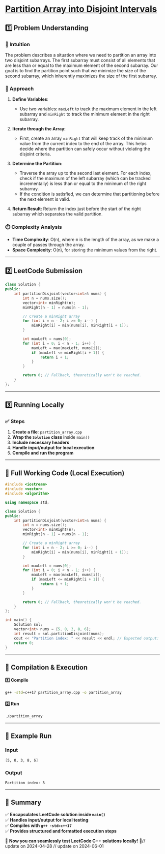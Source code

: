 # **[Partition Array into Disjoint Intervals](https://leetcode.com/problems/partition-array-into-disjoint-intervals/description/)**  

## **1️⃣ Problem Understanding**  
### **📌 Intuition**  
The problem describes a situation where we need to partition an array into two disjoint subarrays. The first subarray must consist of all elements that are less than or equal to the maximum element of the second subarray. Our goal is to find the partition point such that we minimize the size of the second subarray, which inherently maximizes the size of the first subarray. 

### **🚀 Approach**  
1. **Define Variables**: 
   - Use two variables: `maxLeft` to track the maximum element in the left subarray and `minRight` to track the minimum element in the right subarray.
   
2. **Iterate through the Array**:
   - First, create an array `minRight` that will keep track of the minimum value from the current index to the end of the array. This helps decide where the partition can safely occur without violating the disjoint criteria.
   
3. **Determine the Partition**:
   - Traverse the array up to the second last element. For each index, check if the maximum of the left subarray (which can be tracked incrementally) is less than or equal to the minimum of the right subarray.
   - If the condition is satisfied, we can determine that partitioning before the next element is valid.

4. **Return Result**: Return the index just before the start of the right subarray which separates the valid partition.

### **⏱️ Complexity Analysis**  
- **Time Complexity**: O(n), where n is the length of the array, as we make a couple of passes through the array.
- **Space Complexity**: O(n), for storing the minimum values from the right.

---  

## **2️⃣ LeetCode Submission**  
```cpp
class Solution {
public:
    int partitionDisjoint(vector<int>& nums) {
        int n = nums.size();
        vector<int> minRight(n);
        minRight[n - 1] = nums[n - 1];

        // Create a minRight array
        for (int i = n - 2; i >= 0; i--) {
            minRight[i] = min(nums[i], minRight[i + 1]);
        }

        int maxLeft = nums[0];
        for (int i = 0; i < n - 1; i++) {
            maxLeft = max(maxLeft, nums[i]);
            if (maxLeft <= minRight[i + 1]) {
                return i + 1;
            }
        }

        return 0; // Fallback, theoretically won't be reached.
    }
};
```  

---  

## **3️⃣ Running Locally**  
### **✅ Steps**  
1. **Create a file**: `partition_array.cpp`  
2. **Wrap the `Solution` class** inside `main()`  
3. **Include necessary headers**  
4. **Handle input/output for local execution**  
5. **Compile and run the program**  

---  

## **📝 Full Working Code (Local Execution)**  
```cpp
#include <iostream>
#include <vector>
#include <algorithm>

using namespace std;

class Solution {
public:
    int partitionDisjoint(vector<int>& nums) {
        int n = nums.size();
        vector<int> minRight(n);
        minRight[n - 1] = nums[n - 1];

        // Create a minRight array
        for (int i = n - 2; i >= 0; i--) {
            minRight[i] = min(nums[i], minRight[i + 1]);
        }

        int maxLeft = nums[0];
        for (int i = 0; i < n - 1; i++) {
            maxLeft = max(maxLeft, nums[i]);
            if (maxLeft <= minRight[i + 1]) {
                return i + 1;
            }
        }

        return 0; // Fallback, theoretically won't be reached.
    }
};

int main() {
    Solution sol;
    vector<int> nums = {5, 0, 3, 8, 6};
    int result = sol.partitionDisjoint(nums);
    cout << "Partition index: " << result << endl; // Expected output: 3
    return 0;
}
```  

---  

## **🔧 Compilation & Execution**  
#### **1️⃣ Compile**  
```bash
g++ -std=c++17 partition_array.cpp -o partition_array
```  

#### **2️⃣ Run**  
```bash
./partition_array
```  

---  

## **🎯 Example Run**  
### **Input**  
```
[5, 0, 3, 8, 6]
```  
### **Output**  
```
Partition index: 3
```  

---  

## **📌 Summary**  
✅ **Encapsulates LeetCode solution inside `main()`**  
✅ **Handles input/output for local testing**  
✅ **Compiles with `g++ -std=c++17`**  
✅ **Provides structured and formatted execution steps**  

🚀 **Now you can seamlessly test LeetCode C++ solutions locally!** 🚀// update on 2024-04-28
// update on 2024-06-01
